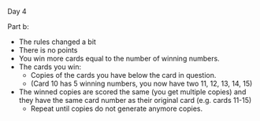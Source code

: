 Day 4

Part b:
* The rules changed a bit
* There is no points
* You win more cards equal to the number of winning numbers.
* The cards you win:
    * Copies of the cards you have below the card in question.
    * (Card 10 has 5 winning numbers, you now have two 11, 12, 13, 14, 15)
* The winned copies are scored the same (you get multiple copies) and they have the same card number as their original card (e.g. cards 11-15)
    * Repeat until copies do not generate anymore copies.